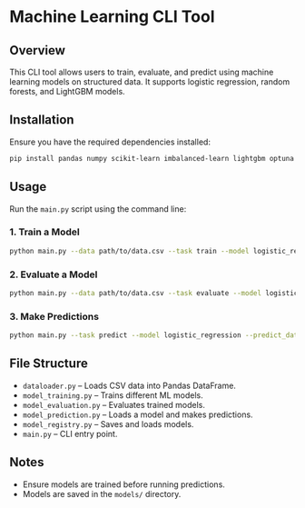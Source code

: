 # Machine Learning CLI Tool

## Overview
This CLI tool allows users to train, evaluate, and predict using machine learning models on structured data. It supports logistic regression, random forests, and LightGBM models.

## Installation
Ensure you have the required dependencies installed:
```bash
pip install pandas numpy scikit-learn imbalanced-learn lightgbm optuna joblib
```

## Usage
Run the `main.py` script using the command line:

### 1. Train a Model
```bash
python main.py --data path/to/data.csv --task train --model logistic_regression
```

### 2. Evaluate a Model
```bash
python main.py --data path/to/data.csv --task evaluate --model logistic_regression
```

### 3. Make Predictions
```bash
python main.py --task predict --model logistic_regression --predict_data path/to/new_data.csv
```

## File Structure
- `dataloader.py` – Loads CSV data into Pandas DataFrame.
- `model_training.py` – Trains different ML models.
- `model_evaluation.py` – Evaluates trained models.
- `model_prediction.py` – Loads a model and makes predictions.
- `model_registry.py` – Saves and loads models.
- `main.py` – CLI entry point.

## Notes
- Ensure models are trained before running predictions.
- Models are saved in the `models/` directory.

